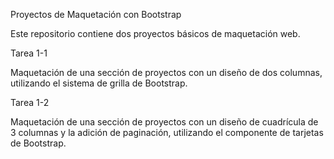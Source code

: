 Proyectos de Maquetación con Bootstrap

Este repositorio contiene dos proyectos básicos de maquetación web.

Tarea 1-1

Maquetación de una sección de proyectos con un diseño de dos columnas, utilizando el sistema de grilla de Bootstrap.

Tarea 1-2

Maquetación de una sección de proyectos con un diseño de cuadrícula de 3 columnas y la adición de paginación, utilizando el componente de tarjetas de Bootstrap.

